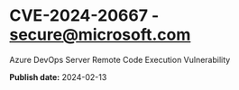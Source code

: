 # CVE-2024-20667 - secure@microsoft.com

Azure DevOps Server Remote Code Execution Vulnerability

**Publish date:** 2024-02-13
